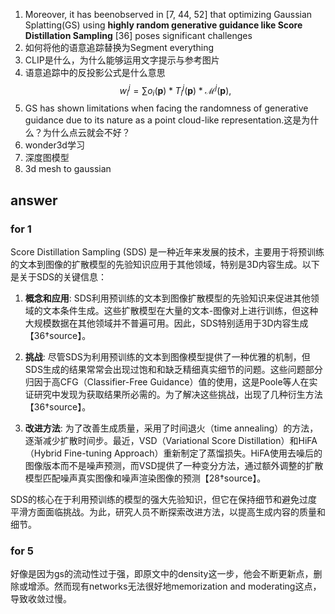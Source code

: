 1. Moreover, it has beenobserved in [7, 44, 52] that optimizing Gaussian Splatting(GS) using **highly random generative guidance like Score Distillation Sampling** [36] poses significant challenges
2. 如何将他的语意追踪替换为Segment everything
3. CLIP是什么，为什么能够运用文字提示与参考图片
4. 语意追踪中的反投影公式是什么意思$$
w_i^j=\sum o_i(\boldsymbol{p}) * T_i^j(\boldsymbol{p}) * \mathcal{M}^j(\boldsymbol{p}),
$$
5. GS has shown limitations when facing the randomness of generative guidance due to its nature as a point cloud-like representation.这是为什么？为什么点云就会不好？
6. wonder3d学习
7. 深度图模型
8. 3d mesh to gaussian

## answer
### for 1
Score Distillation Sampling (SDS) 是一种近年来发展的技术，主要用于将预训练的文本到图像的扩散模型的先验知识应用于其他领域，特别是3D内容生成。以下是关于SDS的关键信息：

1. **概念和应用**: SDS利用预训练的文本到图像扩散模型的先验知识来促进其他领域的文本条件生成。这些扩散模型在大量的文本-图像对上进行训练，但这种大规模数据在其他领域并不普遍可用。因此，SDS特别适用于3D内容生成【36†source】。

2. **挑战**: 尽管SDS为利用预训练的文本到图像模型提供了一种优雅的机制，但SDS生成的结果常常会出现过饱和和缺乏精细真实细节的问题。这些问题部分归因于高CFG（Classifier-Free Guidance）值的使用，这是Poole等人在实证研究中发现为获取结果所必需的。为了解决这些挑战，出现了几种衍生方法【36†source】。

3. **改进方法**: 为了改善生成质量，采用了时间退火（time annealing）的方法，逐渐减少扩散时间步。最近，VSD（Variational Score Distillation）和HiFA（Hybrid Fine-tuning Approach）重新制定了蒸馏损失。HiFA使用去噪后的图像版本而不是噪声预测，而VSD提供了一种变分方法，通过额外调整的扩散模型匹配噪声真实图像和噪声渲染图像的预测【28†source】。

SDS的核心在于利用预训练的模型的强大先验知识，但它在保持细节和避免过度平滑方面面临挑战。为此，研究人员不断探索改进方法，以提高生成内容的质量和细节。

### for 5
好像是因为gs的流动性过于强，即原文中的density这一步，他会不断更新点，删除或增添。然而现有networks无法很好地memorization and moderating这点，导致收敛过慢。